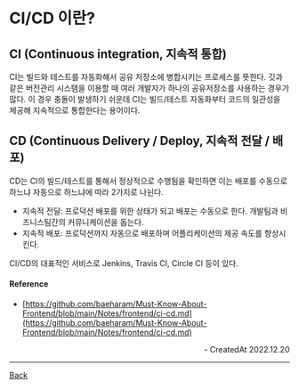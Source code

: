 # CI/CD 이란?

## CI (Continuous integration, 지속적 통합)

CI는 빌드와 테스트를 자동화해서 공유 저장소에 병합시키는 프로세스를 뜻한다. 깃과 같은 버전관리 시스템을 이용할 때 여러 개발자가 하나의 공유저장소를 사용하는 경우가 많다. 이 경우 충돌이 발생하기 쉬운데 CI는 빌드/테스트 자동화부터 코드의 일관성을 제공해 지속적으로 통합한다는 용어이다.

## CD (Continuous Delivery / Deploy, 지속적 전달 / 배포)

CD는 CI의 빌드/테스트를 통해서 정상적으로 수행됨을 확인하면 이는 배포를 수동으로 하느냐 자동으로 하느냐에 따라 2가지로 나뉜다.

- 지속적 전달: 프로덕션 배포를 위한 상태가 되고 배포는 수동으로 한다. 개발팀과 비즈니스팀간의 커뮤니케이션을 돕는다.
- 지속적 배포: 프로덕션까지 자동으로 배포하며 어플리케이션의 제공 속도를 향상시킨다.

CI/CD의 대표적인 서비스로 Jenkins, Travis CI, Circle CI 등이 있다.

#### Reference

- [https://github.com/baeharam/Must-Know-About-Frontend/blob/main/Notes/frontend/ci-cd.md](https://github.com/baeharam/Must-Know-About-Frontend/blob/main/Notes/frontend/ci-cd.md)

<div align="right">- CreatedAt 2022.12.20</div>

---

[Back](../README.md)
